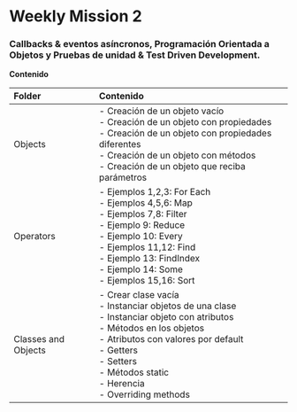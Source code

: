 # Weekly Mission 2

### Callbacks & eventos asíncronos, Programación Orientada a Objetos y Pruebas de unidad & Test Driven Development.

**Contenido**

| Folder        | Contenido                                         |
| :-------------| :-------------------------------------------------|
| Objects       | - Creación de un objeto vacío <br> - Creación de un objeto con propiedades <br> - Creación de un objeto con propiedades diferentes <br> - Creación de un objeto con métodos <br>  - Creación de un objeto que reciba parámetros      |
| Operators     | - Ejemplos 1,2,3: For Each <br> - Ejemplos 4,5,6: Map <br> - Ejemplos 7,8:  Filter <br> - Ejemplo 9: Reduce <br> - Ejemplo 10: Every <br> - Ejemplos 11,12: Find <br> - Ejemplo 13: FindIndex <br> - Ejemplo 14: Some <br> - Ejemplos 15,16: Sort |
| Classes and Objects | - Crear clase vacía <br> - Instanciar objetos de una clase <br> - Instanciar objeto con atributos <br> - Métodos en los objetos <br> - Atributos con valores por default <br> - Getters <br> - Setters <br> - Métodos static <br> - Herencia <br> - Overriding methods |
